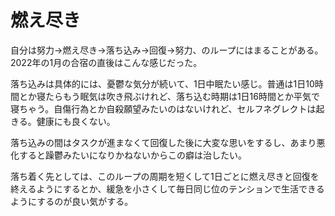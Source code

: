 # 燃え尽き

自分は努力→燃え尽き→落ち込み→回復→努力、のループにはまることがある。2022年の1月の合宿の直後はこんな感じだった。

落ち込みは具体的には、憂鬱な気分が続いて、1日中眠たい感じ。普通は1日10時間とか寝たらもう眠気は吹き飛ぶけれど、落ち込む時期は1日16時間とか平気で寝ちゃう。自傷行為とか自殺願望みたいのはないけれど、セルフネグレクトは起きる。健康にも良くない。

落ち込みの間はタスクが進まなくて回復した後に大変な思いをするし、あまり悪化すると躁鬱みたいになりかねないからこの癖は治したい。

落ち着く先としては、このループの周期を短くして1日ごとに燃え尽きと回復を終えるようにするとか、緩急を小さくして毎日同じ位のテンションで生活できるようにするのが良い気がする。

